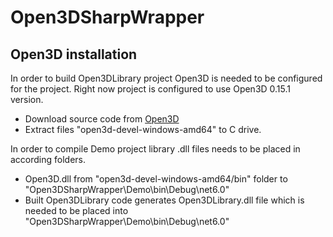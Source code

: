 # Open3DSharpWrapper

## Open3D installation
In order to build Open3DLibrary project Open3D is needed to be configured for the project.
Right now project is configured to use Open3D 0.15.1 version.
- Download source code from [Open3D](http://www.open3d.org/)
- Extract files "open3d-devel-windows-amd64" to C drive.

In order to compile Demo project library .dll files needs to be placed in according folders.
- Open3D.dll from "open3d-devel-windows-amd64/bin" folder to "Open3DSharpWrapper\Demo\bin\Debug\net6.0"
- Built Open3DLibrary code generates Open3DLibrary.dll file which is needed to be placed into "Open3DSharpWrapper\Demo\bin\Debug\net6.0"
